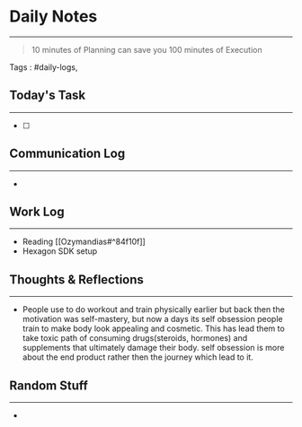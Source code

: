 # Daily Notes
---
> 10 minutes of Planning can save you 100 minutes of Execution

Tags : #daily-logs,



## Today's Task
---
- [ ] 


## Communication Log
---
- 

## Work Log
---

- Reading [[Ozymandias#^84f10f]]
- Hexagon SDK setup

## Thoughts & Reflections
---

- People use to do workout and train physically earlier but back then the motivation was self-mastery, but now a days its self obsession people train to make body look appealing and cosmetic. This has lead them to take toxic path of consuming drugs(steroids, hormones) and supplements that ultimately damage their body. self obsession is more about the end product rather then the journey which lead to it.


## Random Stuff
---
- 
